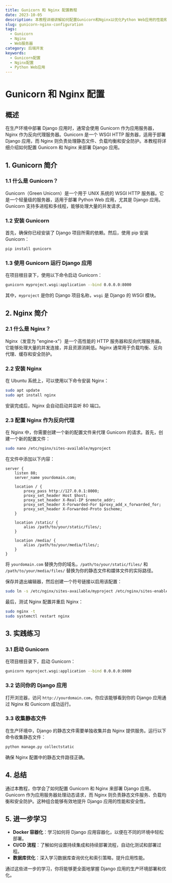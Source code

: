 ```yaml
---
title: Gunicorn 和 Nginx 配置教程
date: 2023-10-05
description: 本教程详细讲解如何配置Gunicorn和Nginx以优化Python Web应用的性能和安全性。
slug: gunicorn-nginx-configuration
tags:
  - Gunicorn
  - Nginx
  - Web服务器
category: 后端开发
keywords:
  - Gunicorn配置
  - Nginx配置
  - Python Web应用
---
```


# Gunicorn 和 Nginx 配置

## 概述

在生产环境中部署 Django 应用时，通常会使用 Gunicorn 作为应用服务器，Nginx 作为反向代理服务器。Gunicorn 是一个 WSGI HTTP 服务器，适用于部署 Django 应用，而 Nginx 则负责处理静态文件、负载均衡和安全防护。本教程将详细介绍如何配置 Gunicorn 和 Nginx 来部署 Django 应用。

## 1. Gunicorn 简介

### 1.1 什么是 Gunicorn？

Gunicorn（Green Unicorn）是一个用于 UNIX 系统的 WSGI HTTP 服务器。它是一个轻量级的服务器，适用于部署 Python Web 应用，尤其是 Django 应用。Gunicorn 支持多进程和多线程，能够处理大量的并发请求。

### 1.2 安装 Gunicorn

首先，确保你已经安装了 Django 项目所需的依赖。然后，使用 pip 安装 Gunicorn：

```bash
pip install gunicorn
```

### 1.3 使用 Gunicorn 运行 Django 应用

在项目根目录下，使用以下命令启动 Gunicorn：

```bash
gunicorn myproject.wsgi:application --bind 0.0.0.0:8000
```

其中，`myproject` 是你的 Django 项目名称，`wsgi` 是 Django 的 WSGI 模块。

## 2. Nginx 简介

### 2.1 什么是 Nginx？

Nginx（发音为 "engine-x"）是一个高性能的 HTTP 服务器和反向代理服务器。它能够处理大量的并发连接，并且资源消耗低。Nginx 通常用于负载均衡、反向代理、缓存和安全防护。

### 2.2 安装 Nginx

在 Ubuntu 系统上，可以使用以下命令安装 Nginx：

```bash
sudo apt update
sudo apt install nginx
```

安装完成后，Nginx 会自动启动并监听 80 端口。

### 2.3 配置 Nginx 作为反向代理

在 Nginx 中，你需要创建一个新的配置文件来代理 Gunicorn 的请求。首先，创建一个新的配置文件：

```bash
sudo nano /etc/nginx/sites-available/myproject
```

在文件中添加以下内容：

```nginx
server {
    listen 80;
    server_name yourdomain.com;

    location / {
        proxy_pass http://127.0.0.1:8000;
        proxy_set_header Host $host;
        proxy_set_header X-Real-IP $remote_addr;
        proxy_set_header X-Forwarded-For $proxy_add_x_forwarded_for;
        proxy_set_header X-Forwarded-Proto $scheme;
    }

    location /static/ {
        alias /path/to/your/static/files/;
    }

    location /media/ {
        alias /path/to/your/media/files/;
    }
}
```

将 `yourdomain.com` 替换为你的域名，`/path/to/your/static/files/` 和 `/path/to/your/media/files/` 替换为你的静态文件和媒体文件的实际路径。

保存并退出编辑器，然后创建一个符号链接以启用该配置：

```bash
sudo ln -s /etc/nginx/sites-available/myproject /etc/nginx/sites-enabled/
```

最后，测试 Nginx 配置并重启 Nginx：

```bash
sudo nginx -t
sudo systemctl restart nginx
```

## 3. 实践练习

### 3.1 启动 Gunicorn

在项目根目录下，启动 Gunicorn：

```bash
gunicorn myproject.wsgi:application --bind 0.0.0.0:8000
```

### 3.2 访问你的 Django 应用

打开浏览器，访问 `http://yourdomain.com`，你应该能够看到你的 Django 应用通过 Nginx 和 Gunicorn 成功运行。

### 3.3 收集静态文件

在生产环境中，Django 的静态文件需要单独收集并由 Nginx 提供服务。运行以下命令收集静态文件：

```bash
python manage.py collectstatic
```

确保 Nginx 配置中的静态文件路径正确。

## 4. 总结

通过本教程，你学会了如何配置 Gunicorn 和 Nginx 来部署 Django 应用。Gunicorn 作为应用服务器处理动态请求，而 Nginx 则负责静态文件服务、负载均衡和安全防护。这种组合能够有效地提升 Django 应用的性能和安全性。

## 5. 进一步学习

- **Docker 容器化**：学习如何将 Django 应用容器化，以便在不同的环境中轻松部署。
- **CI/CD 流程**：了解如何设置持续集成和持续部署流程，自动化测试和部署过程。
- **数据库优化**：深入学习数据库查询优化和索引策略，提升应用性能。

通过这些进一步的学习，你将能够更全面地掌握 Django 应用的生产环境部署和优化。